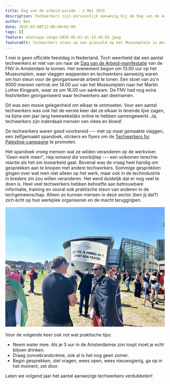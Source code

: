 ```yaml
---
title: Dag van de arbeid-parade - 1 Mei 2025
description: Techwerkers zijn persoonlijk aanwezig bij de Dag van de Arbeid-parade in Amsterdam
author: Ben
date: 2025-05-08T12:00:00+02:00
tags: []
feature: whatsapp-image-2025-05-01-at-15.45.02.jpeg
featureAlt: Techwerkers staan op een grasveld op het Museumplein in Amsterdam en tonen vlaggen van Tech Workers Coalition.
---
```

1 mei is geen officiële feestdag in Nederland. Toch weerhield dat een aantal techwerkers er niet van om naar de [Dag van de Arbeid-manifestatie](https://www.fnv.nl/acties/dag-van-de-arbeid) van de FNV in Amsterdam te komen. Het evenement begon om 13.00 uur op het Museumplein, waar vlaggen wapperden en techwerkers aanwezig waren om hun steun voor de georganiseerde arbeid te tonen. Een stoet van zo'n 9000 mensen vertrok om 14.00 uur van het Museumplein naar het Martin Luther Kingpark, waar ze om 16.00 uur aankwam. De FNV had nog extra festiviteiten georganiseerd waar techwerkers aan deelnamen.

Dit was een mooie gelegenheid om elkaar te ontmoeten. Voor een aantal techwerkers was ook het de eerste keer dat ze elkaar in levende lijve zagen, na bijna een jaar lang tweewekelijks online te hebben samengewerkt. Ja, techwerkers zijn inderdaad mensen van vlees en bloed!

De techwerkers waren goed voorbereid --- met op maat gemaakte vlaggen, een zelfgemaakt spandoek, stickers en flyers om de [Techwerkers for Palestine-campagne](https://techwerkers.nl/en/campaigns/palestine/) te promoten. 

Het spandoek vroeg mensen wat ze wilden veranderen op de werkvloer. 'Geen werk meer!', riep iemand die voorbijliep --- een volkomen terechte reactie als het om loonarbeid gaat. Bovenal was de vraag heel handig om gesprekken aan te knopen met andere techwerkers. Sommige gesprekken gingen over wat men niet alleen op het werk, maar ook in de techindustrie in bredere zin zou willen veranderen. Het werd duidelijk dat er nog veel te doen is. Heel veel techwerkers hebben behoefte aan betrouwbare informatie, training en vooral ook praktische steun van anderen in de techgemeenschap. Alleen zo kunnen mensen in deze sector (ben jij dat?) zich écht op hun werkplek organiseren en de macht teruggrijpen.

![Techwerkers in gesprek met een spandoek in de achtergrond](img_0369.jpg)

Voor de volgende keer ook not wat praktische tips:

* Neem water mee. Als je 3 uur in de Amsterdamse zon loopt moet je echt blijven drinken.
* Draag zonnebrandcrème, ook al is het nog geen zomer.
* Begin gesprekken, stel vragen, wees open, wees nieuwsgierig, ga op in het moment, zet door.

Laten we volgend jaar het aantal aanwezige techwerkers verdubbelen!
